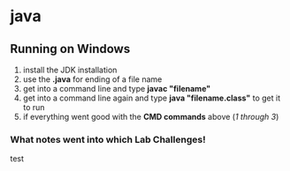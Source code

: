 # java

## Running on Windows
1. install the JDK installation
2. use the **.java** for ending of a file name
3. get into a command line and type **javac "filename"**
4. get into a command line again and type **java "filename.class"** to get it to run
5. if everything went good with the **CMD commands** above (*1 through 3*)


### What notes went into which Lab Challenges!
test
